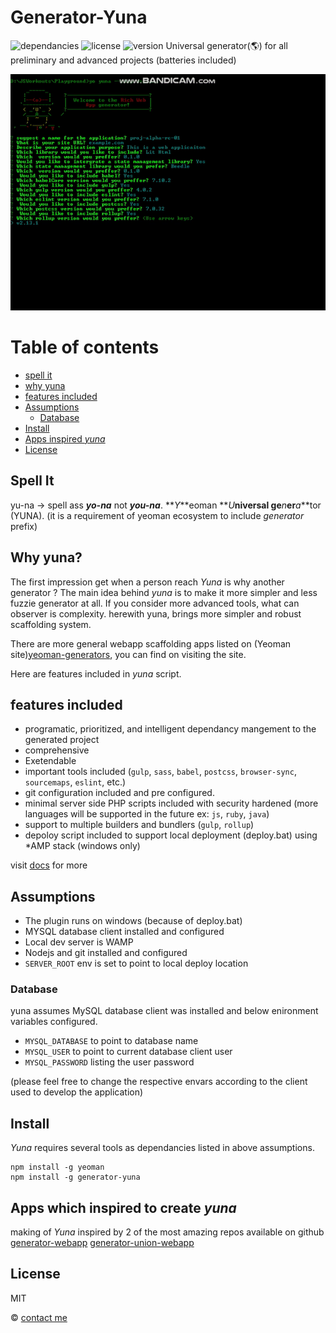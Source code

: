 # Generator-Yuna

<!-- [![build-image](build)]() -->
<!-- [![code-coverage](codecov)]() -->

![dependancies](dependancies)
![license](license)
![version](version)
Universal generator(🌎) for all preliminary and advanced projects (batteries included)

![yuna execution](/images/generator-yuna.gif)

# Table of contents

- [spell it](https://github.com/LasMD/generator-yuna#spell-it)
- [why yuna](https://github.com/LasMD/generator-yuna#why-yuna?)
- [features included](https://github.com/LasMD/generator-yuna#features-included)
- [Assumptions](https://github.com/LasMD/generator-yuna#assumptions)
  - [Database](https://github.com/LasMD/generator-yuna#database)
- [Install](https://github.com/LasMD/generator-yuna#install)
- [Apps inspired _yuna_](https://github.com/LasMD/generator-yuna#apps-which-inspired-to-create-_yuna_)
- [License](https://github.com/LasMD/generator-yuna#license)

## Spell It

yu-na -> spell ass **_yo-na_** not **_you-na_**. **_Y_**eoman **_U_**niversal ge**_n_**er**_a_**tor (YUNA). (it is a requirement of yeoman ecosystem to
include _generator_ prefix)

## Why yuna?

The first impression get when a person reach _Yuna_ is why another generator ?
The main idea behind _yuna_ is to make it more simpler and less fuzzie generator at all. If you consider more advanced tools, what can observer is complexity. herewith yuna, brings more simpler and robust scaffolding system.

There are more general webapp scaffolding apps listed on (Yeoman site)[yeoman-generators], you can find on visiting the site.

Here are features included in _yuna_ script.

## features included

- programatic, prioritized, and intelligent dependancy mangement to the generated project
- comprehensive
- Exetendable
- important tools included (`gulp`, `sass`, `babel`, `postcss`, `browser-sync`, `sourcemaps`, `eslint`, etc.)
- git configuration included and pre configured.
- minimal server side PHP scripts included with security hardened (more languages will be supported in the future ex: `js`, `ruby`, `java`)
- support to multiple builders and bundlers (`gulp`, `rollup`)
- depoloy script included to support local deployment (deploy.bat) using \*AMP stack (windows only)

visit [docs](yuna-wiki) for more

## Assumptions

- The plugin runs on windows (because of deploy.bat)
- MYSQL database client installed and configured
- Local dev server is WAMP
- Nodejs and git installed and configured
- `SERVER_ROOT` env is set to point to local deploy location

### Database

yuna assumes MySQL database client was installed and below enironment variables configured.

- `MYSQL_DATABASE` to point to database name
- `MYSQL_USER` to point to current database client user
- `MYSQL_PASSWORD` listing the user password

(please feel free to change the respective envars according to the client used to
develop the application)

## Install

_Yuna_ requires several tools as dependancies listed in above assumptions.

```
npm install -g yeoman
npm install -g generator-yuna
```

## Apps which inspired to create _yuna_

making of _Yuna_ inspired by 2 of the most amazing repos available on github
[generator-webapp](generator-webapp)
[generator-union-webapp](generator-union)

## License

MIT

© [contact me](linkedin.com/in/lasithadenipitiya)

<!-- links to flags -->

<!-- [build]: https://img.shields.io/travis/lasmd/generator-yuna?color=greenred&label=build&logo=travis -->

<!-- [codecov]: https://img.shields.io/coveralls/github/lasmd/generator-yuna -->

[dependancies]: https://img.shields.io/david/dev/lasmd/generator-yuna
[license]: https://img.shields.io/github/license/lasmd/generator-yuna?color=crimson
[version]: https://img.shields.io/npm/v/generator-yuna?color=blue

<!-- liks to references -->

[yeoman-generators]: https://yeoman.io/generators/

<!-- github references -->

[yuna-wiki]: https://github.com/LasMD/generator-yuna/wiki
[generator-union]: https://github.com/unionco/generator-union-webapp/tree/master/app/templates
[generator-webapp]: https://github.com/yeoman/generator-webapp
